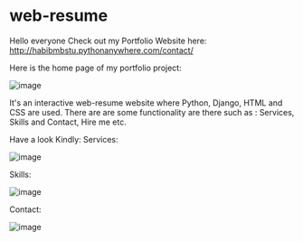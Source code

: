 # web-resume
Hello everyone
Check out my Portfolio Website here: http://habibmbstu.pythonanywhere.com/contact/

Here is the home page of my portfolio project:

![image](https://user-images.githubusercontent.com/39822204/236418023-fa44048c-4438-4681-9fa0-29cd62911467.png)

It's an interactive web-resume website where Python, Django, HTML and CSS are used. There are are some functionality are there such as : 
Services, Skills and Contact, Hire me etc.

Have a look Kindly:
Services:

![image](https://user-images.githubusercontent.com/39822204/236418590-2d80d28b-8fab-4efd-985f-f53e9f4fb241.png)

Skills:

![image](https://user-images.githubusercontent.com/39822204/236418753-3d75c9d3-c012-4130-8784-ab92b5edd050.png)

Contact:

![image](https://user-images.githubusercontent.com/39822204/236418865-14a81a2b-8781-4582-9944-91a2a26d9dfc.png)




